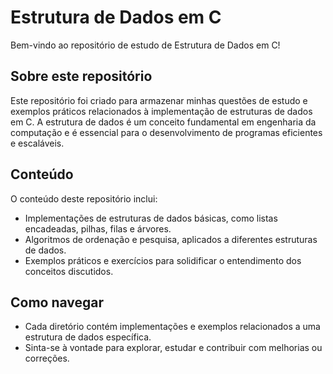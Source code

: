 # <h1>Estrutura de Dados em C</h1>

Bem-vindo ao repositório de estudo de Estrutura de Dados em C!

## <h2>Sobre este repositório</h2>

Este repositório foi criado para armazenar minhas questões de estudo e exemplos práticos relacionados à implementação de estruturas de dados em C. A estrutura de dados é um conceito fundamental em engenharia da computação e é essencial para o desenvolvimento de programas eficientes e escaláveis.

## <h2>Conteúdo</h2>

O conteúdo deste repositório inclui:

- Implementações de estruturas de dados básicas, como listas encadeadas, pilhas, filas e árvores.
- Algoritmos de ordenação e pesquisa, aplicados a diferentes estruturas de dados.
- Exemplos práticos e exercícios para solidificar o entendimento dos conceitos discutidos.

## <h2>Como navegar</h2>

- Cada diretório contém implementações e exemplos relacionados a uma estrutura de dados específica.
- Sinta-se à vontade para explorar, estudar e contribuir com melhorias ou correções.
